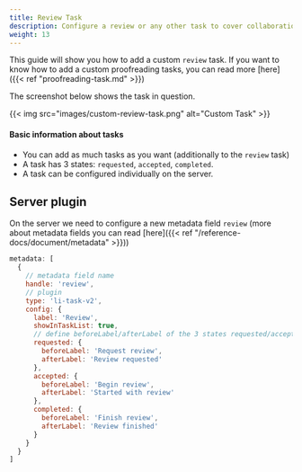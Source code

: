```yaml
---
title: Review Task
description: Configure a review or any other task to cover collaboration workflows.
weight: 13
---
```


This guide will show you how to add a custom `review` task. If you want to know how to add a custom proofreading tasks, you can read more [here]({{< ref "proofreading-task.md" >}})

The screenshot below shows the task in question.

{{< img src="images/custom-review-task.png" alt="Custom Task" >}}

#### Basic information about tasks
- You can add as much tasks as you want (additionally to the `review` task)
- A task has 3 states: `requested`, `accepted`, `completed`.
- A task can be configured individually on the server.


## Server plugin

On the server we need to configure a new metadata field `review` (more about metadata fields you can read [here]({{< ref "/reference-docs/document/metadata" >}}))

```js
metadata: [
  {
    // metadata field name
    handle: 'review',
    // plugin
    type: 'li-task-v2',
    config: {
      label: 'Review',
      showInTaskList: true,
      // define beforeLabel/afterLabel of the 3 states requested/accepted/completed
      requested: {
        beforeLabel: 'Request review',
        afterLabel: 'Review requested'
      },
      accepted: {
        beforeLabel: 'Begin review',
        afterLabel: 'Started with review'
      },
      completed: {
        beforeLabel: 'Finish review',
        afterLabel: 'Review finished'
      }
    }
  }
]
```
